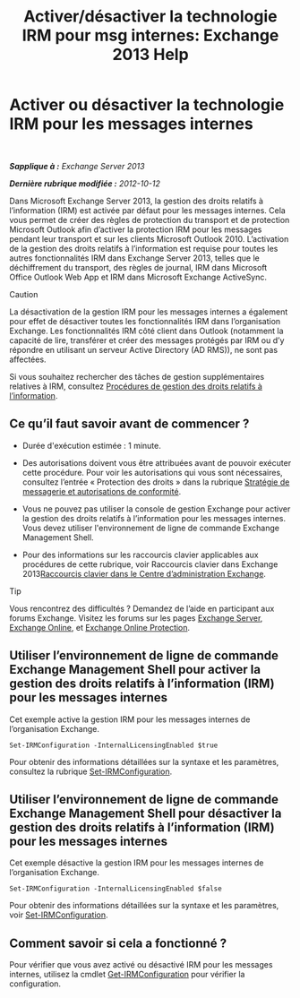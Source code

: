 ﻿---
title: 'Activer/désactiver la technologie IRM pour msg internes: Exchange 2013 Help'
TOCTitle: Activer ou désactiver la technologie IRM pour les messages internes
ms:assetid: a6a17f57-5304-41f1-954d-7301857d54a1
ms:mtpsurl: https://technet.microsoft.com/fr-fr/library/Bb124077(v=EXCHG.150)
ms:contentKeyID: 50478831
ms.date: 04/24/2018
mtps_version: v=EXCHG.150
ms.translationtype: HT
---

# Activer ou désactiver la technologie IRM pour les messages internes

 

_**Sapplique à :** Exchange Server 2013_

_**Dernière rubrique modifiée :** 2012-10-12_

Dans Microsoft Exchange Server 2013, la gestion des droits relatifs à l’information (IRM) est activée par défaut pour les messages internes. Cela vous permet de créer des règles de protection du transport et de protection Microsoft Outlook afin d’activer la protection IRM pour les messages pendant leur transport et sur les clients Microsoft Outlook 2010. L’activation de la gestion des droits relatifs à l’information est requise pour toutes les autres fonctionnalités IRM dans Exchange Server 2013, telles que le déchiffrement du transport, des règles de journal, IRM dans Microsoft Office Outlook Web App et IRM dans Microsoft Exchange ActiveSync.

> [!CAUTION]
> La désactivation de la gestion IRM pour les messages internes a également pour effet de désactiver toutes les fonctionnalités IRM dans l’organisation Exchange. Les fonctionnalités IRM côté client dans Outlook (notamment la capacité de lire, transférer et créer des messages protégés par IRM ou d’y répondre en utilisant un serveur Active Directory (AD RMS)), ne sont pas affectées.


Si vous souhaitez rechercher des tâches de gestion supplémentaires relatives à IRM, consultez [Procédures de gestion des droits relatifs à l’information](information-rights-management-procedures-exchange-2013-help.md).

## Ce qu’il faut savoir avant de commencer ?

  - Durée d'exécution estimée : 1 minute.

  - Des autorisations doivent vous être attribuées avant de pouvoir exécuter cette procédure. Pour voir les autorisations qui vous sont nécessaires, consultez l’entrée « Protection des droits » dans la rubrique [Stratégie de messagerie et autorisations de conformité](messaging-policy-and-compliance-permissions-exchange-2013-help.md).

  - Vous ne pouvez pas utiliser la console de gestion Exchange pour activer la gestion des droits relatifs à l’information pour les messages internes. Vous devez utiliser l'environnement de ligne de commande Exchange Management Shell.

  - Pour des informations sur les raccourcis clavier applicables aux procédures de cette rubrique, voir Raccourcis clavier dans Exchange 2013[Raccourcis clavier dans le Centre d’administration Exchange](keyboard-shortcuts-in-the-exchange-admin-center-exchange-online-protection-help.md).

> [!TIP]
> Vous rencontrez des difficultés ? Demandez de l’aide en participant aux forums Exchange. Visitez les forums sur les pages <a href="https://go.microsoft.com/fwlink/p/?linkid=60612">Exchange Server</a>, <a href="https://go.microsoft.com/fwlink/p/?linkid=267542">Exchange Online</a>, et <a href="https://go.microsoft.com/fwlink/p/?linkid=285351">Exchange Online Protection</a>.


## Utiliser l’environnement de ligne de commande Exchange Management Shell pour activer la gestion des droits relatifs à l’information (IRM) pour les messages internes

Cet exemple active la gestion IRM pour les messages internes de l’organisation Exchange.

    Set-IRMConfiguration -InternalLicensingEnabled $true

Pour obtenir des informations détaillées sur la syntaxe et les paramètres, consultez la rubrique [Set-IRMConfiguration](https://technet.microsoft.com/fr-fr/library/dd979792\(v=exchg.150\)).

## Utiliser l’environnement de ligne de commande Exchange Management Shell pour désactiver la gestion des droits relatifs à l’information (IRM) pour les messages internes

Cet exemple désactive la gestion IRM pour les messages internes de l’organisation Exchange.

    Set-IRMConfiguration -InternalLicensingEnabled $false

Pour obtenir des informations détaillées sur la syntaxe et les paramètres, voir [Set-IRMConfiguration](https://technet.microsoft.com/fr-fr/library/dd979792\(v=exchg.150\)).

## Comment savoir si cela a fonctionné ?

Pour vérifier que vous avez activé ou désactivé IRM pour les messages internes, utilisez la cmdlet [Get-IRMConfiguration](https://technet.microsoft.com/fr-fr/library/dd776120\(v=exchg.150\)) pour vérifier la configuration.

